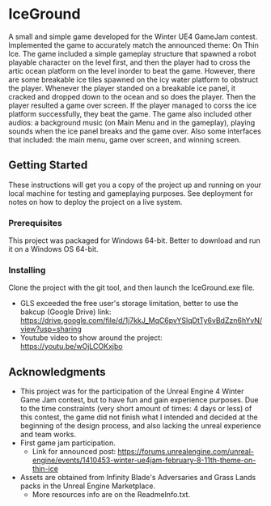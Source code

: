 # IceGround
A small and simple game developed for the Winter UE4 GameJam contest. Implemented the game to accurately match the announced theme: On Thin Ice. The game included a simple gameplay structure that spawned a robot playable character on the level first, and then the player had to cross the artic ocean platform on the level inorder to beat the game. However, there are some breakable ice tiles spawned on the icy water platform to obstruct the player. Whenever the player standed on a breakable ice panel, it cracked and dropped down to the ocean and so does the player. Then the player resulted a game over screen. If the player managed to corss the ice platform successfully, they beat the game. The game also included other audios: a background music (on Main Menu and in the gameplay), playing sounds when the ice panel breaks and the game over. Also some interfaces that included: the main menu, game over screen, and winning screen.    

## Getting Started
These instructions will get you a copy of the project up and running on your local machine for testing and gameplaying purposes. See deployment for notes on how to deploy the project on a live system.

### Prerequisites
This project was packaged for Windows 64-bit. Better to download and run it on a Windows OS 64-bit.

### Installing
Clone the project with the git tool, and then launch the IceGround.exe file. 
* GLS exceeded the free user's storage limitation, better to use the bakcup (Google Drive) link: https://drive.google.com/file/d/1j7kkJ_MqC6pvYSlqDtTy6vBdZzn6hYvN/view?usp=sharing
* Youtube video to show around the project: https://youtu.be/wOjLCOKxjbo

## Acknowledgments 
* This project was for the participation of the Unreal Engine 4 Winter Game Jam contest, but to have fun and gain experience purposes. Due to the time constraints (very short amount of times: 4 days or less) of this contest, the game did not finish what I intended and decided at the beginning of the design process, and also lacking the unreal experience and team works.
* First game jam participation.  
  * Link for announced post: https://forums.unrealengine.com/unreal-engine/events/1410453-winter-ue4jam-february-8-11th-theme-on-thin-ice
* Assets are obtained from Infinity Blade's Adversaries and Grass Lands packs in the Unreal Engine Marketplace.
  * More resources info are on the ReadmeInfo.txt.
